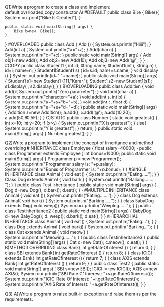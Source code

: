 Q1)Write a program to create a class and implement default,overloaded,copy constuctor
A)
#DEFAULT 
public class Bike {
    Bike(){
        System.out.print("Bike Is Created");
    }

    public static void main(String[] args) {
        Bike b=new  Bike();
    }
}
#OVERLOADED
public class Add {
Add () {
System.out.println("Hiiii");
}
Add(int a) {
System.out.println("a="+a);
}
Add(char c) {
System.out.println("c="+c);
}
public static void main(String[] args) {
Add obj1=new Add();
Add obj2=new Add(10);
Add obj3=new Add('@');
}
}
#COPY
public class Student1 {
int id;
String name;
Student1(int i, String n) {
id=i;
name=n;
}
Student1(Student1 s) {
id=s.id;
name=s.name;
}
void display () {
System.out.println(id+"      "+name);
}
public static void main(String[] args) {
Student1 s1=new Student1 (111,"Karan");
Student1 s2=new Student1(s1);
s1.display();
s2.display();
}
}
B)OVERLOADING
public class Addition {
void add(){
System.out.println("Zero parameter");
}
void add(char a) {
    System.out.println("character="+a);
}
void add(int a, int b) {
System.out.println("a="+a+"b="+b);
}
void add(int e, float d) {
System.out.println("e="+e+"d="+d);
}
public static void main(String[] args) {
Addition a=new Addition();
a.add();
a.add('@');
a.add(10,20);
a.add(50,60.5F);
}
}
C)STATIC
public class Number {
static void greatest() {
int x=10;
int y=20;
if (x>y) {
System.out.println("X is greatest");
}
else{
System.out.println("Y is greatest");
}
return;
}
public static void main(String[] args) {
Number.greatest();
}
}


Q2)Write a program to implement the concept of Inheritance and method overriding
#INHERITANCE
class Employee {
float salary=40000;
}
public class Programmer extends Employee {
int bonus=10000;
public static void main(String[] args) {
Programmer p = new Programmer();
System.out.println("Programmer salary is: "+p.salary);
System.out.println("Bonus of Programmer is: "+p.bonus);
}
}
#SINGLE INHERITANCE
class Animal {
void eat () {
System.out.println("Eating.....");
}
}
Class Dog extends Animal {
void bark() {
System.out.println("Barking........ ");
}
}
public class Test inheritance {
public static void main(String[] args) {
Dog d=new Dog();
d.bark();
d.eat();
}
}
#MULTIPLE INHERITANCE
class Animal {
void eat (){
System.out.println("Eating.......");
}
}
class Dog extends Animal{
void bark() {
System.out.println("Barking......");
}
}
class BabyDog extends Dog{
void weep(){
System.out.println("Weeping......");
}
}
public class Testinheritance2 {
public static void main(String[] args) {
BabyDog d=new BabyDog();
d. weep();
d.bark();
d.eat();
}
}
#HIERARCHIAL INHERITANCE
class Animal {
void eat () {
System.out.println("Eating...");
}
}
class Dog extends Animal {
void bark() {
System.out.println("Barking...");
}
}
class Cat extends Animal {
void meow() {
System.out.println("Meowing......");
}
}
public class Testinheritance3 {
public static void main(String[] args) {
Cat c=new Cat();
c.meow();
c.eat();
}
}
B)METHOD OVERRIDING
class Bank{
int getRateOfInterest () {
return 0;
}
}
class SBI extends Bank{
int getRateOfInterest () {
return 8;
}
}
class ICICI extends Bank{
int getRateOfInterest () {
return 7;
}
}
class AXIS extends Bank{
int getRateOfInterest () {
return 9;
}
}
public class Test2 {
public static void main(String[] args) {
SBI s=new SBI();
ICICI i=new ICICI();
AXIS a=new AXIS();
System.out.println("SBI Rate Of Interest: "+s.getRateOfInterest());
System.out.println("ICICI Rate Of Interest: "+i.getRateOfInterest());
System.out.println("AXIS Rate of Interest: "+a.getRateOfInterest());
}
}


Q3)
A)Write a program to raise built-in exception and raise them as per the
requirements.
